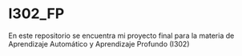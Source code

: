 # I302_FP
En este repositorio se encuentra mi proyecto final para la materia de Aprendizaje Automático y Aprendizaje Profundo (I302)
